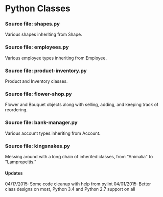 # Python Classes

### Source file: shapes.py

Various shapes inheriting from Shape.

### Source file: employees.py

Various employee types inheriting from Employee.

### Source file: product-inventory.py

Product and Inventory classes.

### Source file: flower-shop.py

Flower and Bouquet objects along with selling, adding, and keeping track of reordering.

### Source file: bank-manager.py

Various account types inheriting from Account.

### Source file: kingsnakes.py

Messing around with a long chain of inherited classes, from "Animalia" to "Lampropeltis."

#### Updates

04/17/2015: Some code cleanup with help from pylint
04/01/2015: Better class designs on most, Python 3.4 and Python 2.7 support on all